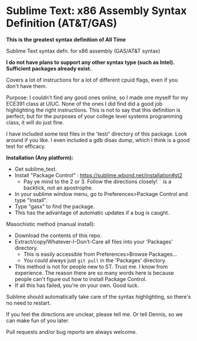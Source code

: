 Sublime Text: x86 Assembly Syntax Definition (AT&T/GAS)
==========================

**This is the greatest syntax definition of All Time**

Sublime Text syntax defn. for x86 assembly (GAS/AT&T syntax)

**I do not have plans to support any other syntax type (such as Intel). Sufficient packages already exist.**

Covers a lot of instructions for a lot of different cpuid flags, even if you don't have them.

Purpose:  I couldn't find any good ones online, so I made one myself for my ECE391 class at UIUC. None of the ones I did find did a good job highlighting the right instructions. This is not to say that this definition is perfect, but for the purposes of your college level systems programming class, it will do just fine.

I have included some test files in the 'test/' directory of this package. Look around if you like. I even included a gdb disas dump, which I think is a good test for efficacy.

**Installation (Any platform):**
- Get sublime_text.
- Install "Package Control" : https://sublime.wbond.net/installation#st2
    - Pay ye mind to the 2 or 3. Follow the directions closely! `` ` `` is a backtick, not an apostrophe.
- In your sublime window menu, go to Preferences>Package Control and type "Install".
- Type "gasx" to find the package.
- This has the advantage of automatic updates if a bug is caught.

Masochistic method (manual install):
- Download the contents of this repo.
- Extract/copy/Whatever-I-Don't-Care all files into your 'Packages' directory.
    - This is easily accessible from Preferences>Browse Packages...
    - You *could* always just `git pull` in the 'Packages' directory.
- This method is not for people new to ST. Trust me. I know from experience. The reason there are so many words here is because people can't figure out how to install Package Control.
- If all this has failed, you're on your own. Good luck.

Sublime should automatically take care of the syntax highlighting, so there's no need to restart.

If you feel the directions are unclear, please tell me. Or tell Dennis, so we can make fun of you later.

Pull requests and/or bug reports are always welcome.
